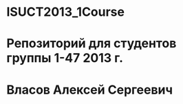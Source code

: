 ﻿ISUCT2013_1Course
=================
# Репозиторий для студентов группы 1-47 2013 г.

# Власов Алексей Сергеевич
